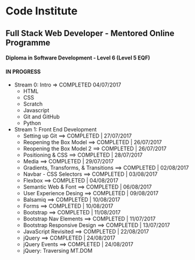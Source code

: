 # Code Institute

## Full Stack Web Developer - Mentored Online Programme
#### Diploma in Software Development - Level 6 (Level 5 EQF)
#### IN PROGRESS
* Stream 0: Intro => COMPLETED 04/07/2017
  * HTML
  * CSS
  * Scratch
  * Javascript
  * Git and GitHub
  * Python
* Stream 1: Front End Development
  * Setting up Git ==> COMPLETED | 27/07/2017
  * Reopening the Box Model ==> COMPLETED | 26/07/2017
  * Reopening the Box Model 2 ==> COMPLETED | 26/07/2017
  * Positioning & CSS ==> COMPLETED | 28/07/2017
  * Media ==> COMPLETED | 29/07/2017
  * Gradients, Transforms, & Transitions ==> COMPLETED | 02/08/2017
  * Navbar - CSS Selectors ==> COMPLETED | 03/08/2017
  * Flexbox ==> COMPLETED | 04/08/2017
  * Semantic Web & Font ==> COMPLETED | 06/08/2017
  * User Experience Desing ==> COMPLETED | 09/08/2017
  * Balsamiq ==> COMPLETED | 10/08/2017
  * Forms ==> COMPLETED | 10/08/2017
  * Bootstrap ==> COMPLETED | 11/08/2017
  * Bootstrap Nav Elements ==> COMPLETED | 11/07/2017
  * Bootstrap Responsive Design ==> COMPLETED | 13/07/2017
  * JavaScript Revisited ==> COMPLETED | 22/08/2017
  * jQuery ==> COMPLETED | 24/08/2017
  * jQuery Events ==> COMPLETED | 24/08/2017
  * jQuery: Traversing MT.DOM
  